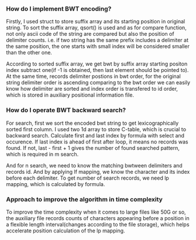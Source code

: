 ### How do I implement BWT encoding?

Firstly, I used struct to store suffix array and its starting position in original string. To sort the suffix array, qsort()
is used and as for compare function, not only ascii code of the string are compared but also the position of delimiter counts.
i.e. if two string has the same prefix includes a delimiter at the same position, the one starts with small index will be
considered smaller than the other one.

According to sorted suffix array, we get bwt by suffix array starting positon index subtract one(if -1 is obtained, then last
element should be pointed to). At the same time, records delimiter postions in bwt order, for the original string delimiter
order is ascending comparing to the bwt order we can easily know how delimiter are sorted and index order is transfered to id
order, which is stored in auxiliary positional information file. 
  
### How do I operate BWT backward search?
 
For search, first we sort the encoded bwt string to get lexicographically  sorted first column. I used two 1d array to store
C-table, which is crucial to backward search. Calculate first and last index by formula with select and occurence. If last
index is ahead of first after loop, it means no records was found. If not, last - first + 1 gives the number of found searched
pattern, which is required in m search.

And for n search, we need to know the matching bwtween delimiters and records id. And by applying lf mapping, we know the
character and its index before each delimiter. To get number of search records, we need lp mapping, which is calculated by
formula.

### Approach to improve the algorithm in time complexity

To improve the time complexity when it comes to large files like 50G or so, the auxiliary file records counts of characters
appearing before a position in a flexible length interval(changes according to the file storage), which helps accelerate
position calculation of the lp mapping. 
